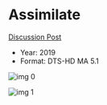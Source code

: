 # Assimilate

[Discussion Post](https://www.avsforum.com/threads/bass-eq-for-filtered-movies.2995212/post-58501200)

* Year: 2019
* Format: DTS-HD MA 5.1

![img 0](https://i.imgur.com/Lthn5gE.jpg)

![img 1](https://i.imgur.com/3e4m5pn.png)

